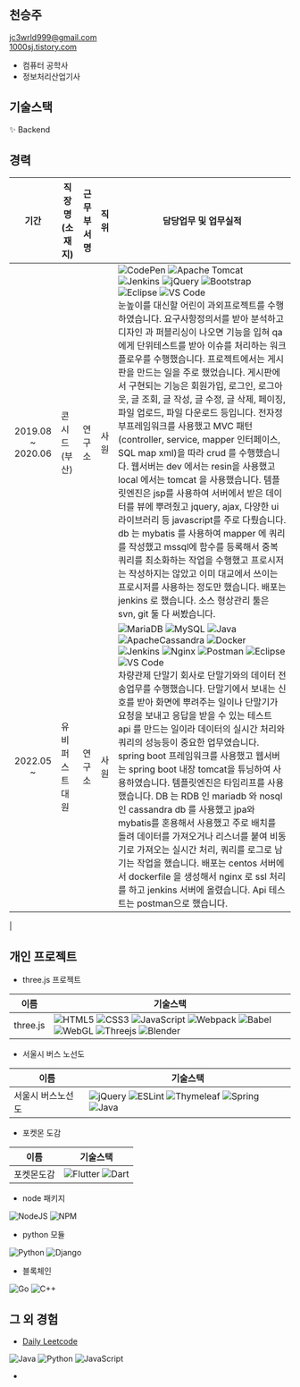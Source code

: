 ## 천승주

<!--
**jc3wrld999/jc3wrld999** is a ✨ _special_ ✨ repository because its `README.md` (this file) appears on your GitHub profile.

Here are some ideas to get you started:

- 🔭 I’m currently working on ...
- 🌱 I’m currently learning ...
- 👯 I’m looking to collaborate on ...
- 🤔 I’m looking for help with ...
- 💬 Ask me about ...
- 📫 How to reach me: ...
- 😄 Pronouns: ...
- ⚡ Fun fact: ...
-->

<a href="mailto:jc3wrld999@gmail.com">jc3wrld999@gmail.com</a> <br/>
[1000sj.tistory.com](https://1000sj.tistory.com/)


- 컴퓨터 공학사
- 정보처리산업기사

## 기술스택

✨ Backend

## 경력


| **기간** | **직장명(소재지)** | **근무부서명** | **직위** | **담당업무 및 업무실적** |
| :----: | --- | --- | --- | --- |
| 2019.08 ~ 2020.06 | 콘시드(부산) | 연구소 | 사원 | ![CodePen](https://img.shields.io/badge/Codepen-000000?style=flat-square&logo=codepen&logoColor=white) ![Apache Tomcat](https://img.shields.io/badge/apache%20tomcat-%23F8DC75.svg?style=flat-square&logo=apache-tomcat&logoColor=black) ![Jenkins](https://img.shields.io/badge/jenkins-%232C5263.svg?style=flat-square&logo=jenkins&logoColor=white) ![jQuery](https://img.shields.io/badge/jquery-%230769AD.svg?style=flat-square&logo=jquery&logoColor=white) ![Bootstrap](https://img.shields.io/badge/bootstrap-%23563D7C.svg?style=flat-square&logo=bootstrap&logoColor=white) ![Eclipse](https://img.shields.io/badge/Eclipse-FE7A16.svg?style=flat-square&logo=Eclipse&logoColor=white) ![VS Code](https://img.shields.io/badge/Visual%20Studio%20Code-0078d7.svg?style=flat-square&logo=visual-studio-code&logoColor=white)<br/>눈높이를 대신할 어린이 과외프로젝트를 수행하였습니다. 요구사항정의서를 받아 분석하고 디자인 과 퍼블리싱이 나오면 기능을 입혀 qa에게 단위테스트를 받아 이슈를 처리하는 워크 플로우를 수행했습니다. 프로젝트에서는 게시판을 만드는 일을 주로 했었습니다. 게시판에서 구현되는 기능은 회원가입, 로그인, 로그아웃, 글 조회, 글 작성, 글 수정, 글 삭제, 페이징, 파일 업로드, 파일 다운로드 등입니다. 전자정부프레임워크를 사용했고 MVC 패턴(controller, service, mapper 인터페이스, SQL map xml)을 따라 crud 를 수행했습니다. 웹서버는 dev 에서는 resin을 사용했고 local 에서는 tomcat 을 사용했습니다. 템플릿엔진은 jsp를 사용하여 서버에서 받은 데이터를 뷰에 뿌려줬고 jquery, ajax, 다양한 ui 라이브러리 등 javascript를 주로 다뤘습니다. db 는 mybatis 를 사용하여 mapper 에 쿼리를 작성했고 mssql에 함수를 등록해서 중복 쿼리를 최소화하는 작업을 수행했고 프로시저는 작성하지는 않았고 이미 대교에서 쓰이는 프로시저를 사용하는 정도만 했습니다. 배포는 jenkins 로 했습니다. 소스 형상관리 툴은 svn, git 둘 다 써봤습니다.
| 2022.05 ~ | 유비퍼스트대원 | 연구소 | 사원 | ![MariaDB](https://img.shields.io/badge/MariaDB-003545?style=flat-square&logo=mariadb&logoColor=white) ![MySQL](https://img.shields.io/badge/mysql-%2300f.svg?style=flat-square&logo=mysql&logoColor=white) ![Java](https://img.shields.io/badge/java-%23ED8B00.svg?style=flat-square&logo=java&logoColor=white) ![ApacheCassandra](https://img.shields.io/badge/cassandra-%231287B1.svg?style=flat-square&logo=apache-cassandra&logoColor=white) ![Docker](https://img.shields.io/badge/docker-%230db7ed.svg?style=flat-square&logo=docker&logoColor=white) ![Jenkins](https://img.shields.io/badge/jenkins-%232C5263.svg?style=flat-square&&logo=jenkins&logoColor=white) ![Nginx](https://img.shields.io/badge/nginx-%23009639.svg?style=flat-square&logo=nginx&logoColor=white) ![Postman](https://img.shields.io/badge/Postman-FF6C37?style=flat-square&logo=postman&logoColor=white) ![Eclipse](https://img.shields.io/badge/Eclipse-FE7A16.svg?style=flat-square&logo=Eclipse&logoColor=white) ![VS Code](https://img.shields.io/badge/Visual%20Studio%20Code-0078d7.svg?style=flat-square&logo=visual-studio-code&logoColor=white)<br/>차량관제 단말기 회사로 단말기와의 데이터 전송업무를 수행했습니다. 단말기에서 보내는 신호를 받아 화면에 뿌려주는 일이나 단말기가 요청을 보내고 응답을 받을 수 있는 테스트 api 를 만드는 일이라 데이터의 실시간 처리와 쿼리의 성능등이 중요한 업무였습니다. spring boot 프레임워크를 사용했고 웹서버는 spring boot 내장 tomcat을 튜닝하여 사용하였습니다. 템플릿엔진은 타임리프를 사용했습니다. DB 는 RDB 인 mariadb 와 nosql 인 cassandra db 를 사용했고 jpa와 mybatis를 혼용해서 사용했고 주로 배치를 돌려 데이터를 가져오거나 리스너를 붙여 비동기로 가져오는 실시간 처리, 쿼리를 로그로 남기는 작업을 했습니다. 배포는 centos 서버에서 dockerfile 을 생성해서 nginx 로 ssl 처리를 하고 jenkins 서버에 올렸습니다. Api 테스트는 postman으로 했습니다.
| 

## 개인 프로젝트

- three.js 프로젝트

| **이름** | **기술스택** |
| --- | --- |
| three.js | ![HTML5](https://img.shields.io/badge/html5-%23E34F26.svg?style=flat-square&logo=html5&logoColor=white) ![CSS3](https://img.shields.io/badge/css3-%231572B6.svg?style=flat-square&logo=css3&logoColor=white) ![JavaScript](https://img.shields.io/badge/javascript-%23323330.svg?style=flat-square&logo=javascript&logoColor=%23F7DF1E) ![Webpack](https://img.shields.io/badge/webpack-%238DD6F9.svg?style=flat-square&logo=webpack&logoColor=black) ![Babel](https://img.shields.io/badge/Babel-F9DC3e?style=flat-square&logo=babel&logoColor=black) ![WebGL](https://img.shields.io/badge/WebGL-990000?style=style=flat-squarelogo=webgl&logoColor=white&style=for-the-badge) ![Threejs](https://img.shields.io/badge/threejs-black?style=flat-square&logo=three.js&logoColor=white)  ![Blender](https://img.shields.io/badge/blender-%23F5792A.svg?style=flat-square&logo=blender&logoColor=white) |

- 서울시 버스 노선도

| **이름** | **기술스택** |
| --- | --- |
| 서울시 버스노선도 | ![jQuery](https://img.shields.io/badge/jquery-%230769AD.svg?style=flat-square&logo=jquery&logoColor=white) ![ESLint](https://img.shields.io/badge/ESLint-4B3263?style=flat-square&logo=eslint&logoColor=white) ![Thymeleaf](https://img.shields.io/badge/Thymeleaf-%23005C0F.svg?style=flat-square&logo=Thymeleaf&logoColor=white) ![Spring](https://img.shields.io/badge/spring-%236DB33F.svg?style=flat-square&logo=spring&logoColor=white) ![Java](https://img.shields.io/badge/java-%23ED8B00.svg?style=flat-square&logo=java&logoColor=white) |

- 포켓몬 도감

| 이름 | 기술스택 |
| --- | --- |
| 포켓몬도감 | ![Flutter](https://img.shields.io/badge/Flutter-%2302569B.svg?style=flat-square&logo=Flutter&logoColor=white) ![Dart](https://img.shields.io/badge/dart-%230175C2.svg?style=flat-square&logo=dart&logoColor=white) |

- node 패키지

![NodeJS](https://img.shields.io/badge/node.js-6DA55F?style=flat-square&logo=node.js&logoColor=white) ![NPM](https://img.shields.io/badge/NPM-%23000000.svg?style=flat-square&logo=npm&logoColor=white)

- python 모듈

![Python](https://img.shields.io/badge/python-3670A0?style=flat-square&logo=python&logoColor=ffdd54) ![Django](https://img.shields.io/badge/django-%23092E20.svg?style=flat-square&logo=django&logoColor=white)


<!-- ![Java](https://img.shields.io/badge/java-%23ED8B00.svg?style=flat-square&logo=java&logoColor=white)


![RxJS](https://img.shields.io/badge/rxjs-%23B7178C.svg?style=flat-square&logo=reactivex&logoColor=white)

![React](https://img.shields.io/badge/react-%2320232a.svg?style=flat-square&logo=react&logoColor=%2361DAFB)


![TypeScript](https://img.shields.io/badge/typescript-%23007ACC.svg?style=flat-square&logo=typescript&logoColor=white) -->

- 블록체인

![Go](https://img.shields.io/badge/go-%2300ADD8.svg?style=flat-square&logo=go&logoColor=white) ![C++](https://img.shields.io/badge/c++-%2300599C.svg?style=flat-square&logo=c%2B%2B&logoColor=white) 

## 그 외 경험

- [Daily Leetcode](https://github.com/jc3wrld999/LeetCode)

![Java](https://img.shields.io/badge/java-%23ED8B00.svg?style=flat-square&logo=java&logoColor=white) ![Python](https://img.shields.io/badge/python-3670A0?style=flat-square&logo=python&logoColor=ffdd54) ![JavaScript](https://img.shields.io/badge/javascript-%23323330.svg?style=flat-square&logo=javascript&logoColor=%23F7DF1E)

- 








